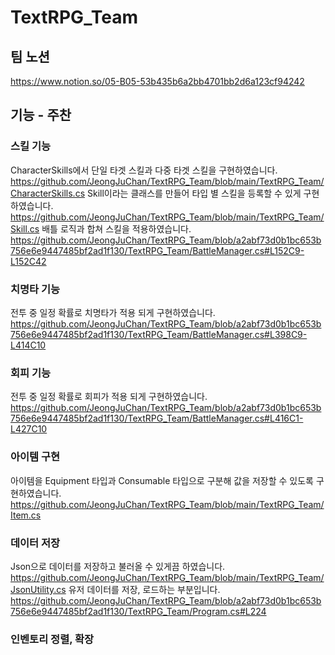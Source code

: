 # TextRPG_Team
## 팀 노션
https://www.notion.so/05-B05-53b435b6a2bb4701bb2d6a123cf94242

## 기능 - 주찬
### 스킬 기능
CharacterSkills에서 단일 타겟 스킬과 다중 타겟 스킬을 구현하였습니다.
https://github.com/JeongJuChan/TextRPG_Team/blob/main/TextRPG_Team/CharacterSkills.cs
Skill이라는 클래스를 만들어 타입 별 스킬을 등록할 수 있게 구현하였습니다.
https://github.com/JeongJuChan/TextRPG_Team/blob/main/TextRPG_Team/Skill.cs
배틀 로직과 합쳐 스킬을 적용하였습니다.
https://github.com/JeongJuChan/TextRPG_Team/blob/a2abf73d0b1bc653b756e6e9447485bf2ad1f130/TextRPG_Team/BattleManager.cs#L152C9-L152C42
### 치명타 기능
전투 중 일정 확률로 치명타가 적용 되게 구현하였습니다.
https://github.com/JeongJuChan/TextRPG_Team/blob/a2abf73d0b1bc653b756e6e9447485bf2ad1f130/TextRPG_Team/BattleManager.cs#L398C9-L414C10
### 회피 기능
전투 중 일정 확률로 회피가 적용 되게 구현하였습니다.
https://github.com/JeongJuChan/TextRPG_Team/blob/a2abf73d0b1bc653b756e6e9447485bf2ad1f130/TextRPG_Team/BattleManager.cs#L416C1-L427C10
### 아이템 구현
아이템을 Equipment 타입과 Consumable 타입으로 구분해 값을 저장할 수 있도록 구현하였습니다.
https://github.com/JeongJuChan/TextRPG_Team/blob/main/TextRPG_Team/Item.cs
### 데이터 저장
Json으로 데이터를 저장하고 불러올 수 있게끔 하였습니다.
https://github.com/JeongJuChan/TextRPG_Team/blob/main/TextRPG_Team/JsonUtility.cs
유저 데이터를 저장, 로드하는 부분입니다.
https://github.com/JeongJuChan/TextRPG_Team/blob/a2abf73d0b1bc653b756e6e9447485bf2ad1f130/TextRPG_Team/Program.cs#L224
### 인벤토리 정렬, 확장
